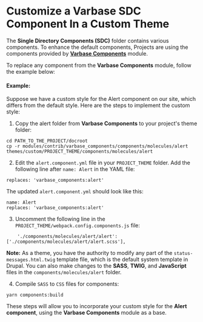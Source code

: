 # Customize a Varbase SDC Component In a Custom Theme

The **Single Directory Components (SDC)** folder contains various components. To enhance the default components, Projects are using the components provided by [**Varbase Components**](https://www.drupal.org/project/varbase\_components) module.

To replace any component from the **Varbase Components** module, follow the example below:

#### Example:

Suppose we have a custom style for the Alert component on our site, which differs from the default style. Here are the steps to implement the custom style:

1. Copy the alert folder from **Varbase Components** to your project's theme folder:

```
cd PATH_TO_THE_PROJECT/docroot
cp -r modules/contrib/varbase_components/components/molecules/alert themes/custom/PROJECT_THEME/components/molecules/alert
```

2. Edit the `alert.component.yml` file in your `PROJECT_THEME` folder. Add the following line after `name: Alert` in the YAML file:

```
replaces: 'varbase_components:alert'
```

The updated `alert.component.yml` should look like this:

```
name: Alert
replaces: 'varbase_components:alert'
```

3. Uncomment the following line in the `PROJECT_THEME/webpack.config.components.js` file:

```
    './components/molecules/alert/alert': ['./components/molecules/alert/alert.scss'],
```

**Note:** As a theme, you have the authority to modify any part of the `status-messages.html.twig` template file, which is the default system template in Drupal. You can also make changes to the **SASS**, **TWIG**, and **JavaScript** files in the `components/molecules/alert` folder.

4. Compile `SASS` to `CSS` files for components:

```
yarn components:build
```

These steps will allow you to incorporate your custom style for the **Alert component**, using the **Varbase Components** module as a base.
